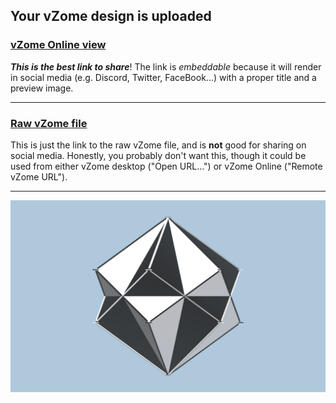 ## Your vZome design is uploaded

### [vZome Online view][embed]

***This is the best link to share***!  The link is *embeddable* because it will render in social media (e.g. Discord, Twitter, FaceBook...) with a proper title and a preview image.

---

### [Raw vZome file][raw]

This is just the link to the raw vZome file, and is **not** good for
sharing on social media.
Honestly, you probably don't want this, though it could be used from either
vZome desktop ("Open URL...") or vZome Online ("Remote vZome URL").

---

![Image](<DoubleCornerRotatedCubeInPolygon24-true-ortho.png>)


[embed]: <https://vzome.com/app/embed.py?url=https://raw.githubusercontent.com/John-Kostick/vzome-sharing/main/2021/07/20/13-59-47-DoubleCornerRotatedCubeInPolygon24-true-ortho/DoubleCornerRotatedCubeInPolygon24-true-ortho.vZome>
[raw]: <https://raw.githubusercontent.com/John-Kostick/vzome-sharing/main/2021/07/20/13-59-47-DoubleCornerRotatedCubeInPolygon24-true-ortho/DoubleCornerRotatedCubeInPolygon24-true-ortho.vZome>
